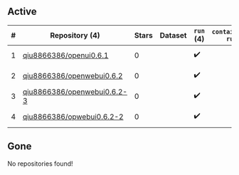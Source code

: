 ## Active
| # | Repository (4) | Stars | Dataset | `run` (4) | `containers-run` | Last Modified |
| --- | --- | --- | --- | --- | --- | --- |
| 1 | [qiu8866386/openui0.6.1](https://github.com/qiu8866386/openui0.6.1) | 0 |  | :heavy_check_mark: |  | 2025-04-08 01:54:45+00:00 |
| 2 | [qiu8866386/openwebui0.6.2](https://github.com/qiu8866386/openwebui0.6.2) | 0 |  | :heavy_check_mark: |  | 2025-04-11 01:54:35+00:00 |
| 3 | [qiu8866386/openwebui0.6.2-3](https://github.com/qiu8866386/openwebui0.6.2-3) | 0 |  | :heavy_check_mark: |  | 2025-04-11 06:52:47+00:00 |
| 4 | [qiu8866386/opwebui0.6.2-2](https://github.com/qiu8866386/opwebui0.6.2-2) | 0 |  | :heavy_check_mark: |  | 2025-04-11 03:54:00+00:00 |

## Gone
No repositories found!
